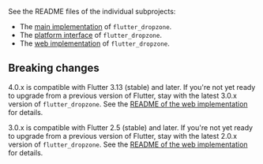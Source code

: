 See the README files of the individual subprojects:

* The [main implementation][1] of `flutter_dropzone`.
* The [platform interface][2] of `flutter_dropzone`.
* The [web implementation][3] of `flutter_dropzone`.

## Breaking changes

4.0.x is compatible with Flutter 3.13 (stable) and later. If you're not yet ready to upgrade from a previous version of Flutter, stay with the latest 3.0.x version of `flutter_dropzone`.
See the [README of the web implementation][3] for details.

3.0.x is compatible with Flutter 2.5 (stable) and later. If you're not yet ready to upgrade from a previous version of Flutter, stay with the latest 2.0.x version of `flutter_dropzone`.
See the [README of the web implementation][3] for details.

[1]: flutter_dropzone/README.md
[2]: flutter_dropzone_platform_interface/README.md
[3]: flutter_dropzone_web/README.md